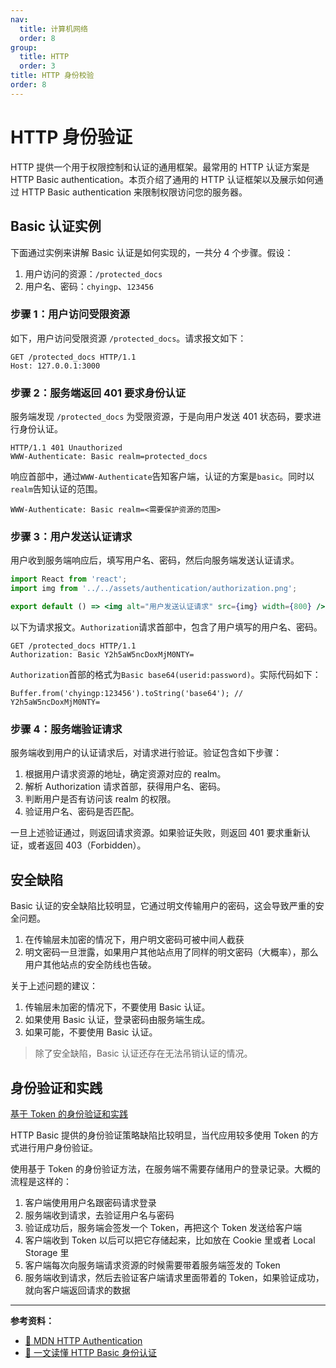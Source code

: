 ```yaml
---
nav:
  title: 计算机网络
  order: 8
group:
  title: HTTP
  order: 3
title: HTTP 身份校验
order: 8
---
```


# HTTP 身份验证

HTTP 提供一个用于权限控制和认证的通用框架。最常用的 HTTP 认证方案是 HTTP Basic authentication。本页介绍了通用的 HTTP 认证框架以及展示如何通过 HTTP Basic authentication 来限制权限访问您的服务器。

## Basic 认证实例

下面通过实例来讲解 Basic 认证是如何实现的，一共分 4 个步骤。假设：

1. 用户访问的资源：`/protected_docs`
2. 用户名、密码：`chyingp`、`123456`

### 步骤 1：用户访问受限资源

如下，用户访问受限资源 `/protected_docs`。请求报文如下：

```http
GET /protected_docs HTTP/1.1
Host: 127.0.0.1:3000
```

### 步骤 2：服务端返回 401 要求身份认证

服务端发现 `/protected_docs` 为受限资源，于是向用户发送 401 状态码，要求进行身份认证。

```http
HTTP/1.1 401 Unauthorized
WWW-Authenticate: Basic realm=protected_docs
```

响应首部中，通过`WWW-Authenticate`告知客户端，认证的方案是`basic`。同时以`realm`告知认证的范围。

```http
WWW-Authenticate: Basic realm=<需要保护资源的范围>
```

### 步骤 3：用户发送认证请求

用户收到服务端响应后，填写用户名、密码，然后向服务端发送认证请求。

```jsx | inline
import React from 'react';
import img from '../../assets/authentication/authorization.png';

export default () => <img alt="用户发送认证请求" src={img} width={800} />;
```

以下为请求报文。`Authorization`请求首部中，包含了用户填写的用户名、密码。

```http
GET /protected_docs HTTP/1.1
Authorization: Basic Y2h5aW5ncDoxMjM0NTY=
```

`Authorization`首部的格式为`Basic base64(userid:password)`。实际代码如下：

```http
Buffer.from('chyingp:123456').toString('base64'); // Y2h5aW5ncDoxMjM0NTY=
```

### 步骤 4：服务端验证请求

服务端收到用户的认证请求后，对请求进行验证。验证包含如下步骤：

1. 根据用户请求资源的地址，确定资源对应的 realm。
2. 解析 Authorization 请求首部，获得用户名、密码。
3. 判断用户是否有访问该 realm 的权限。
4. 验证用户名、密码是否匹配。

一旦上述验证通过，则返回请求资源。如果验证失败，则返回 401 要求重新认证，或者返回 403（Forbidden）。

## 安全缺陷

Basic 认证的安全缺陷比较明显，它通过明文传输用户的密码，这会导致严重的安全问题。

1. 在传输层未加密的情况下，用户明文密码可被中间人截获
2. 明文密码一旦泄露，如果用户其他站点用了同样的明文密码（大概率），那么用户其他站点的安全防线也告破。

关于上述问题的建议：

1. 传输层未加密的情况下，不要使用 Basic 认证。
2. 如果使用 Basic 认证，登录密码由服务端生成。
3. 如果可能，不要使用 Basic 认证。

> 除了安全缺陷，Basic 认证还存在无法吊销认证的情况。

## 身份验证和实践

[基于 Token 的身份验证和实践](https://juejin.im/entry/5a586a716fb9a01ca871e714)

HTTP Basic 提供的身份验证策略缺陷比较明显，当代应用较多使用 Token 的方式进行用户身份验证。

使用基于 Token 的身份验证方法，在服务端不需要存储用户的登录记录。大概的流程是这样的：

1. 客户端使用用户名跟密码请求登录
2. 服务端收到请求，去验证用户名与密码
3. 验证成功后，服务端会签发一个 Token，再把这个 Token 发送给客户端
4. 客户端收到 Token 以后可以把它存储起来，比如放在 Cookie 里或者 Local Storage 里
5. 客户端每次向服务端请求资源的时候需要带着服务端签发的 Token
6. 服务端收到请求，然后去验证客户端请求里面带着的 Token，如果验证成功，就向客户端返回请求的数据

---

**参考资料：**

- [📖 MDN HTTP Authentication](https://developer.mozilla.org/zh-CN/docs/Web/HTTP/Authentication)
- [📝 一文读懂 HTTP Basic 身份认证](https://juejin.im/entry/5ac175baf265da239e4e3999)

